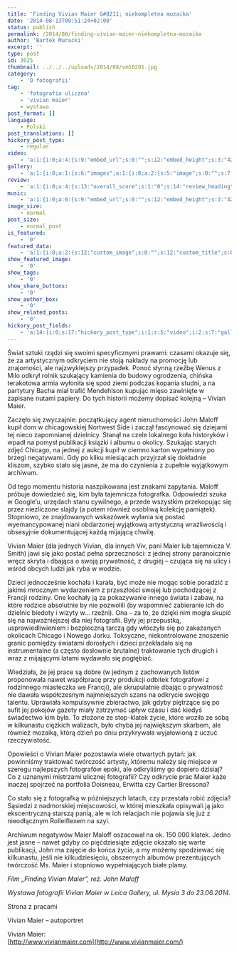 ```yaml
---
title: 'Finding Vivian Maier &#8211; niekompletna mozaika'
date: '2014-08-13T09:51:24+02:00'
status: publish
permalink: /2014/08/finding-vivian-maier-niekompletna-mozaika
author: 'Bartek Muracki'
excerpt: ''
type: post
id: 3025
thumbnail: ../../../uploads/2014/08/vm10291.jpg
category:
    - 'O fotografii'
tag:
    - 'fotografia uliczna'
    - 'vivian maier'
    - wystawa
post_format: []
language:
    - Polski
post_translations: []
hickory_post_type:
    - regular
video:
    - 'a:1:{i:0;a:4:{s:9:"embed_url";s:0:"";s:12:"embed_height";s:3:"420";s:15:"self_hosted_url";s:0:"";s:18:"self_hosted_height";s:3:"420";}}'
gallery:
    - 'a:1:{i:0;a:1:{s:6:"images";a:1:{i:0;a:2:{s:5:"image";s:0:"";s:7:"caption";s:0:"";}}}}'
review:
    - 'a:1:{i:0;a:4:{s:13:"overall_score";s:1:"0";s:14:"review_heading";s:0:"";s:12:"summary_text";s:0:"";s:8:"criteria";a:1:{i:0;a:2:{s:4:"name";s:0:"";s:5:"score";s:1:"0";}}}}'
music:
    - 'a:1:{i:0;a:6:{s:9:"embed_url";s:0:"";s:12:"embed_height";s:3:"420";s:16:"soundcloud_embed";s:0:"";s:33:"soundcloud_include_featured_image";s:1:"0";s:13:"spotify_embed";s:0:"";s:30:"spotify_include_featured_image";s:1:"0";}}'
image_size:
    - normal
post_size:
    - normal_post
is_featured:
    - '0'
featured_data:
    - 'a:1:{i:0;a:2:{s:12:"custom_image";s:0:"";s:12:"custom_title";s:0:"";}}'
show_featured_image:
    - '0'
show_tags:
    - '0'
show_share_buttons:
    - '0'
show_author_box:
    - '0'
show_related_posts:
    - '0'
hickory_post_fields:
    - 'a:14:{i:0;s:17:"hickory_post_type";i:1;s:5:"video";i:2;s:7:"gallery";i:3;s:6:"review";i:4;s:5:"music";i:5;s:10:"image_size";i:6;s:9:"post_size";i:7;s:11:"is_featured";i:8;s:13:"featured_data";i:9;s:19:"show_featured_image";i:10;s:9:"show_tags";i:11;s:18:"show_share_buttons";i:12;s:15:"show_author_box";i:13;s:18:"show_related_posts";}'
---
```

Świat sztuki rządzi się swoimi specyficznymi prawami: czasami okazuje się, że za artystycznym odkryciem nie stoją nakłady na promocję lub znajomości, ale najzwyklejszy przypadek. Ponoć słynną rzeźbę Wenus z Milo odkrył rolnik szukający kamienia do budowy ogrodzenia, chińska terakotowa armia wyłoniła się spod ziemi podczas kopania studni, a na partytury Bacha miał trafić Mendehlson kupując mięso zawinięte w zapisane nutami papiery. Do tych historii możemy dopisać kolejną – Vivian Maier.

Zaczęło się zwyczajnie: początkujący agent nieruchomości John Maloff kupił dom w chicagowskiej Nortwest Side i zaczął fascynować się dziejami tej nieco zapomnianej dzielnicy. Stanął na czele lokalnego koła historyków i wpadł na pomysł publikacji książki i albumu o okolicy. Szukając starych zdjęć Chicago, na jednej z aukcji kupił w ciemno karton wypełniony po brzegi negatywami. Gdy po kilku miesiącach przyjrzał się dokładnie kliszom, szybko stało się jasne, że ma do czynienia z zupełnie wyjątkowym archiwum.

Od tego momentu historia naszpikowana jest znakami zapytania. Maloff próbuje dowiedzieć się, kim była tajemnicza fotografka. Odpowiedzi szuka w Google’u, urzędach stanu cywilnego, a przede wszystkim przekopując się przez niezliczone slajdy (a potem również osobliwą kolekcję pamiątek). Stopniowo, ze znajdowanych wskazówek wyłania się postać wyemancypowanej niani obdarzonej wyjątkową artystyczną wrażliwością i obsesyjnie dokumentującej każdą mijającą chwilę.

Vivian Maier (dla jednych Vivian, dla innych Viv, pani Maier lub tajemnicza V. Smith) jawi się jako postać pełna sprzeczności: z jednej strony paranoicznie wręcz skryta i dbająca o swoją prywatność, z drugiej – czująca się na ulicy i wśród obcych ludzi jak ryba w wodzie.

Dzieci jednocześnie kochała i karała, być może nie mogąc sobie poradzić z jakimś mrocznym wydarzeniem z przeszłości swojej lub pochodzącej z Francji rodziny. One kochały ją za pokazywanie innego świata i zabaw, na które rodzice absolutnie by nie pozwolili (by wspomnieć zabieranie ich do dzielnic biedoty i wizyty w… rzeźni). Ona – za to, że dzięki nim mogła skupić się na najważniejszej dla niej fotografii. Były jej przepustką, usprawiedliwieniem i bezpieczną tarczą gdy włóczyła się po zakazanych okolicach Chicago i Nowego Jorku. Toksyczne, niekontrolowane znoszenie granic pomiędzy światami dorosłych i dzieci przekładało się na instrumentalne (a często dosłownie brutalne) traktowanie tych drugich i wraz z mijającymi latami wydawało się pogłębiać.

Wiedziała, że jej prace są dobre (w jednym z zachowanych listów proponowała nawet współpracę przy produkcji odbitek fotografowi z rodzinnego miasteczka we Francji), ale skrupulatnie dbając o prywatność nie dawała współczesnym najmniejszych szans na odkrycie swojego talentu. Uprawiała kompulsywnie zbieractwo, jak gdyby piętrzące się po sufit jej pokojów gazety miały zatrzymać upływ czasu i dać kiedyś świadectwo kim była. To złożone ze stop-klatek życie, które woziła ze sobą w kilkunastu ciężkich walizach, było chyba jej największym skarbem, ale również mozaiką, którą dzień po dniu przykrywała wyjałowioną z uczuć rzeczywistość.

Opowieści o Vivian Maier pozostawia wiele otwartych pytań: jak powinniśmy traktować twórczość artysty, któremu należy się miejsce w szeregu najlepszych fotografów epoki, ale odkryliśmy go dopiero dzisiaj? Co z uznanymi mistrzami ulicznej fotografii? Czy odkrycie prac Maier każe inaczej spojrzeć na portfolia Doisneau, Erwitta czy Cartier Bressona?

Co stało się z fotografką w późniejszych latach, czy przestała robić zdjęcia? Sąsiedzi z nadmorskiej miejscowości, w której mieszkała opisywali ją jako ekscentryczną starszą panią, ale w ich relacjach nie pojawia się już z nieodłącznym Rolleiflexem na szyi.

Archiwum negatywów Maier Maloff oszacował na ok. 150 000 klatek. Jedno jest jasne – nawet gdyby co pięćdziesiąte zdjęcie okazało się warte publikacji, John ma zajęcie do końca życia, a my możemy spodziewać się kilkunastu, jeśli nie kilkudziesięciu, obszernych albumów prezentujących twórczość Ms. Maier i stopniowo wypełniających białe plamy.

*Film „Finding Vivian Maier”, reż. John Maloff*

*Wystawa fotografii Vivian Maier w Leica Gallery, ul. Mysia 3 do 23.06.2014.*

Strona z pracami

Vivian Maier – autoportret

Vivian Maier:  
[http://www.vivianmaier.com](http://www.vivianmaier.com/)